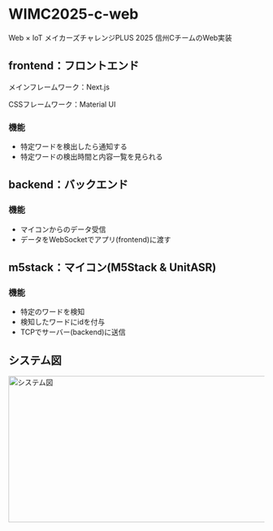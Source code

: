 # WIMC2025-c-web
Web × IoT メイカーズチャレンジPLUS 2025 信州CチームのWeb実装

## frontend：フロントエンド
メインフレームワーク：Next.js

CSSフレームワーク：Material UI

### 機能
- 特定ワードを検出したら通知する
- 特定ワードの検出時間と内容一覧を見られる

## backend：バックエンド
### 機能
- マイコンからのデータ受信
- データをWebSocketでアプリ(frontend)に渡す

## m5stack：マイコン(M5Stack & UnitASR)
### 機能
- 特定のワードを検知
- 検知したワードにidを付与
- TCPでサーバー(backend)に送信

## システム図
<img width="726" height="288" alt="システム図" src="https://github.com/user-attachments/assets/1245a01c-f8ee-4644-9ef2-fa5f5d4975af" />

